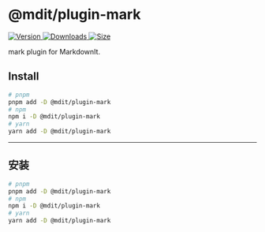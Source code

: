 # @mdit/plugin-mark

[![Version](https://img.shields.io/npm/v/@mdit/plugin-mark.svg?style=flat-square&logo=npm) ![Downloads](https://img.shields.io/npm/dm/@mdit/plugin-mark.svg?style=flat-square&logo=npm) ![Size](https://img.shields.io/bundlephobia/min/@mdit/plugin-mark?style=flat-square&logo=npm)](https://www.npmjs.com/package/@mdit/plugin-mark)

mark plugin for MarkdownIt.

## Install

```bash
# pnpm
pnpm add -D @mdit/plugin-mark
# npm
npm i -D @mdit/plugin-mark
# yarn
yarn add -D @mdit/plugin-mark
```

---

## 安装

```bash
# pnpm
pnpm add -D @mdit/plugin-mark
# npm
npm i -D @mdit/plugin-mark
# yarn
yarn add -D @mdit/plugin-mark
```
